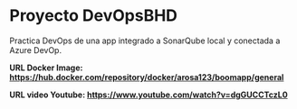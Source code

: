 # Proyecto DevOpsBHD

Practica DevOps de una app integrado a SonarQube local y conectada a Azure DevOp.


**URL Docker Image: https://hub.docker.com/repository/docker/arosa123/boomapp/general**

**URL video Youtube: https://www.youtube.com/watch?v=dgGUCCTczL0**



